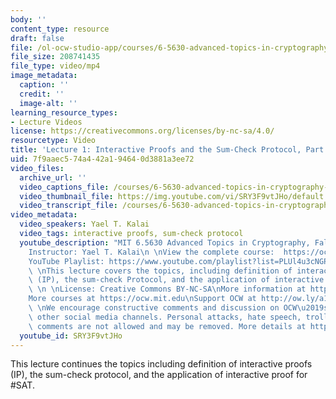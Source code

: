 ```yaml
---
body: ''
content_type: resource
draft: false
file: /ol-ocw-studio-app/courses/6-5630-advanced-topics-in-cryptography-fall-2023/65630-f23-lecture-1-part-2_360p_16_9.mp4
file_size: 208741435
file_type: video/mp4
image_metadata:
  caption: ''
  credit: ''
  image-alt: ''
learning_resource_types:
- Lecture Videos
license: https://creativecommons.org/licenses/by-nc-sa/4.0/
resourcetype: Video
title: 'Lecture 1: Interactive Proofs and the Sum-Check Protocol, Part 2'
uid: 7f9aaec5-74a4-42a1-9464-0d3881a3ee72
video_files:
  archive_url: ''
  video_captions_file: /courses/6-5630-advanced-topics-in-cryptography-fall-2023/18RE1bIQf2STSZldDhtdYh1-42SplBU8W_transcript.webvtt
  video_thumbnail_file: https://img.youtube.com/vi/SRY3F9vtJHo/default.jpg
  video_transcript_file: /courses/6-5630-advanced-topics-in-cryptography-fall-2023/18RE1bIQf2STSZldDhtdYh1-42SplBU8W_transcript.pdf
video_metadata:
  video_speakers: Yael T. Kalai
  video_tags: interactive proofs, sum-check protocol
  youtube_description: "MIT 6.5630 Advanced Topics in Cryptography, Fall 2023\n\n\
    Instructor: Yael T. Kalai\n \nView the complete course:  https://ocw.mit.edu/courses/6-5630-advanced-topics-in-cryptography-fall-2023/\n\
    YouTube Playlist: https://www.youtube.com/playlist?list=PLUl4u3cNGP61EZllk7zwgvPbI4kbnKhWz\n\
    \ \nThis lecture covers the topics, including definition of interactive proofs\
    \ (IP), the sum-check Protocol, and the application of interactive proof for #SAT.\
    \ \n \nLicense: Creative Commons BY-NC-SA\nMore information at https://ocw.mit.edu/terms\n\
    More courses at https://ocw.mit.edu\nSupport OCW at http://ow.ly/a1If50zVRlQ\n\
    \ \nWe encourage constructive comments and discussion on OCW\u2019s YouTube and\
    \ other social media channels. Personal attacks, hate speech, trolling, and inappropriate\
    \ comments are not allowed and may be removed. More details at https://ocw.mit.edu/comments."
  youtube_id: SRY3F9vtJHo
---
```

This lecture continues the topics including definition of interactive proofs (IP), the sum-check protocol, and the application of interactive proof for #SAT.